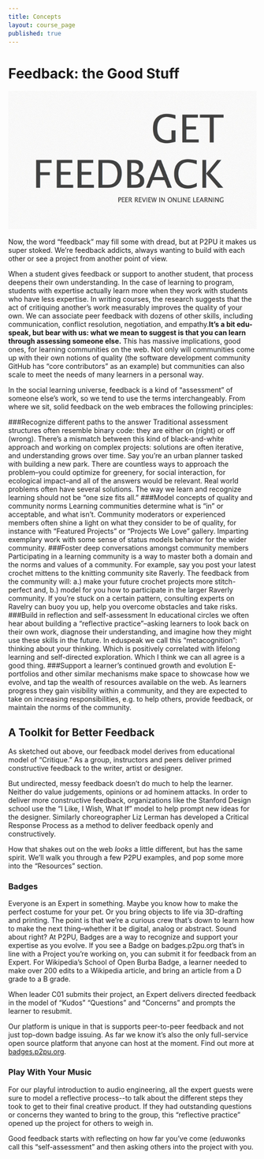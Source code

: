 ```yaml
---
title: Concepts
layout: course_page
published: true
---
```


# Feedback: the Good Stuff
![getfeedback.png](/img/getfeedback.png)

Now, the word “feedback” may fill some with dread, but at P2PU it makes us super stoked. We’re feedback addicts, always wanting to build with each other or see a project from another point of view. 

When a student gives feedback or support to another student, that process deepens their own understanding. In the case of learning to program, students with expertise actually learn more when they work with students who have less expertise. In writing courses, the research suggests that the act of critiquing another’s work measurably improves the quality of your own. We can associate peer feedback with dozens of other skills, including communication, conflict resolution, negotiation, and empathy.**It’s a bit edu-speak, but bear with us: what we mean to suggest is that you can learn through assessing someone else.** This has massive implications, good ones, for learning communities on the web. Not only will communities come up with their own notions of quality (the software development community GitHub has “core contributors” as an example) but communities can also scale to meet the needs of many learners in a personal way.

In the social learning universe, feedback is a kind of “assessment” of someone else’s work, so we tend to use the terms interchangeably. From where we sit, solid feedback on the web embraces the following principles:

###Recognize different paths to the answer
Traditional assessment structures often resemble binary code: they are either on (right) or off (wrong). There’s a mismatch between this kind of black-and-white approach and working on complex projects: solutions are often iterative, and understanding grows over time. Say you’re an urban planner tasked with building a new park. There are countless ways to approach the problem–you could optimize for greenery, for social interaction, for ecological impact–and all of the answers would be relevant. Real world problems often have several solutions. The way we learn and recognize learning should not be “one size fits all.”
###Model concepts of quality and community norms 
Learning communities determine what is “in” or acceptable, and what isn’t. Community moderators or experienced members often shine a light on what they consider to be of quality, for instance with “Featured Projects” or “Projects We Love” gallery. Imparting exemplary work with some sense of status models behavior for the wider community.
###Foster deep conversations amongst community members
Participating in a learning community is a way to master both a domain and the norms and values of a community. For example, say you post your latest crochet mittens to the knitting community site Raverly. The feedback from the community will: a.) make your future crochet projects more stitch-perfect and, b.) model for you how to participate in the larger Raverly community. If you’re stuck on a certain pattern, consulting experts on Ravelry can buoy you up, help you overcome obstacles and take risks.
###Build in reflection and self-assessment 
In educational circles we often hear about building a “reflective practice”–asking learners to look back on their own work, diagnose their understanding, and imagine how they might use these skills in the future. In eduspeak we call this “metacognition”: thinking about your thinking. Which is positively correlated with lifelong learning and self-directed exploration. Which I think we can all agree is a good thing.
###Support a learner’s continued growth and evolution 
E-portfolios and other similar mechanisms make space to showcase how we evolve, and tap the wealth of resources available on the web. As learners progress they gain visibility within a community, and they are expected to take on increasing responsibilities, e.g. to help others, provide feedback, or maintain the norms of the community.

## A Toolkit for Better Feedback

As sketched out above, our feedback model derives from educational model of “Critique.” As a group, instructors and peers deliver primed constructive feedback to the writer, artist or designer. 

But undirected, messy feedback doesn’t do much to help the learner. Neither do value judgements, opinions or ad hominem attacks. In order to deliver more constructive feedback, organizations like the Stanford Design school use the “I Like, I Wish, What If” model to help prompt new ideas for the designer. Similarly choreographer Liz Lerman has developed a Critical Response Process as a method to deliver feedback openly and constructively. 


How that shakes out on the web *looks* a little different, but has the same spirit. We’ll walk you through a few P2PU examples, and pop some more into the “Resources” section.

### Badges
Everyone is an Expert in something. Maybe you know how to make the perfect costume for your pet. Or you bring objects to life via 3D-drafting and printing. The point is that we’re a curious crew that’s down to learn how to make the next thing–whether it be digital, analog or abstract. Sound about right?
At P2PU, Badges are a way to recognize and support your expertise as you evolve. If you see a Badge on badges.p2pu.org that’s in line with a Project you’re working on, you can submit it for feedback from an Expert.
For Wikipedia’s School of Open Burba Badge, a learner needed to make over 200 edits to a Wikipedia article, and bring an article from a D grade to a B grade. 

When leader C01 submits their project, an Expert delivers directed feedback in the model of “Kudos” “Questions” and “Concerns” and prompts the learner to resubmit.


Our platform is unique in that is supports peer-to-peer feedback and not just top-down badge issuing. As far we know it’s also the only full-service open source platform that anyone can host at the moment. Find out more at [badges.p2pu.org](badges.p2pu.org).

### Play With Your Music
For our playful introduction to audio engineering, all the expert guests were sure to model a reflective process--to talk about the different steps they took to get to their final creative product. If they had outstanding questions or concerns they wanted to bring to the group, this “reflective practice” opened up the project for others to weigh in.



Good feedback starts with reflecting on how far you’ve come (eduwonks call this “self-assessment” and then asking others into the project with you.